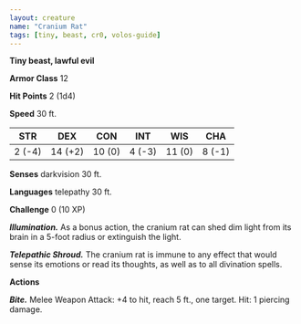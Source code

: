 ```yaml
---
layout: creature
name: "Cranium Rat"
tags: [tiny, beast, cr0, volos-guide]
---
```


**Tiny beast, lawful evil**

**Armor Class** 12

**Hit Points** 2 (1d4)

**Speed** 30 ft.

|   STR   |   DEX   |   CON   |   INT   |   WIS   |   CHA   |
|:-----:|:-----:|:-----:|:-----:|:-----:|:-----:|
| 2 (-4) | 14 (+2) | 10 (0) | 4 (-3) | 11 (0) | 8 (-1) |

**Senses** darkvision 30 ft.

**Languages** telepathy 30 ft.

**Challenge** 0 (10 XP)

***Illumination.*** As a bonus action, the cranium rat can shed dim light from its brain in a 5-foot radius or extinguish the light.

***Telepathic Shroud.*** The cranium rat is immune to any effect that would sense its emotions or read its thoughts, as well as to all divination spells.

**Actions**

***Bite.*** Melee Weapon Attack: +4 to hit, reach 5 ft., one target. Hit: 1 piercing damage.

